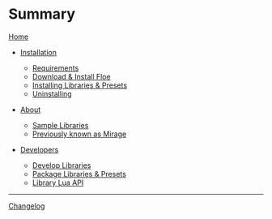<!--
SPDX-FileCopyrightText: 2024 Sam Windell
SPDX-License-Identifier: GPL-3.0-or-later
-->

# Summary

[Home](./home.md)

- [Installation]()
  - [Requirements](./installation/requirements.md)
  - [Download & Install Floe](./installation/installing-floe.md)
  - [Installing Libraries & Presets](./installation/installing-libraries-and-presets.md)
  - [Uninstalling](./installation/uninstalling.md)

- [About]()
  - [Sample Libraries](./about/sample-libraries.md)
  - [Previously known as Mirage](./about/mirage.md)

- [Developers]()
  - [Develop Libraries](./develop/develop-libraries.md)
  - [Package Libraries & Presets](./develop/package-format.md)
  - [Library Lua API](./develop/library-lua-api.md)

-----------

[Changelog](./changelog.md)
